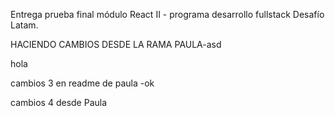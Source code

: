 Entrega prueba final módulo React II - programa desarrollo fullstack Desafío Latam.

HACIENDO CAMBIOS DESDE LA RAMA PAULA-asd

hola

cambios 3 en readme de paula -ok


cambios 4 desde Paula
